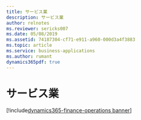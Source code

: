 ```yaml
---
title: サービス業
description: サービス業
author: relnotes
ms.reviewer: sericks007
ms.date: 05/08/2019
ms.assetid: 74187304-cf71-e911-a960-000d3a4f3883
ms.topic: article
ms.service: business-applications
ms.author: rumant
dynamics365pdf: true
---
```

# サービス業

[!include[dynamics365-finance-operations banner](../includes/dynamics365-finance-operations.md)]

